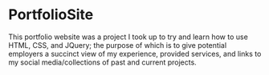 # PortfolioSite
This portfolio website was a project I took up to try and learn how to use HTML, CSS, and JQuery; the purpose of which is to give potential employers a succinct 
view of my experience, provided services, and links to my social media/collections of past and current projects.
